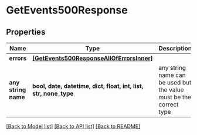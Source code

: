 # GetEvents500Response


## Properties
Name | Type | Description | Notes
------------ | ------------- | ------------- | -------------
**errors** | [**[GetEvents500ResponseAllOfErrorsInner]**](GetEvents500ResponseAllOfErrorsInner.md) |  | [optional] 
**any string name** | **bool, date, datetime, dict, float, int, list, str, none_type** | any string name can be used but the value must be the correct type | [optional]

[[Back to Model list]](../README.md#documentation-for-models) [[Back to API list]](../README.md#documentation-for-api-endpoints) [[Back to README]](../README.md)


